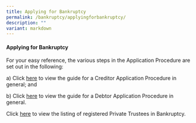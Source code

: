 ```yaml
---
title: Applying for Bankruptcy
permalink: /bankruptcy/applyingforbankruptcy/
description: ""
variant: markdown
---
```

#### **Applying for Bankruptcy**


For your easy reference, the various steps in the Application Procedure are set out in the following:

a)    Click [here](/files/(30oct23-new)generalguideforcreditorapplication.pdf) to view the guide for a Creditor Application Procedure in general; and

b)    Click [here](/files/(30oct23-new)generalguidefordebtorapplication.pdf) to view the guide for a Debtor Application Procedure in general.

Click [here](/files/(061123)listofprivatetrusteesinbankruptcy(v1-3-6nov2023).pdf) to view the listing of registered Private Trustees in Bankruptcy.